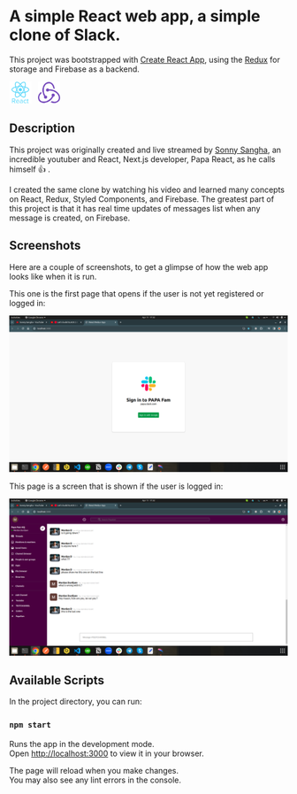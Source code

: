 # A simple React web app, a simple clone of Slack.

This project was bootstrapped with [Create React App](https://github.com/facebook/create-react-app), using the [Redux](https://redux.js.org/) for storage and Firebase as a backend.

<div>
  <img src="https://github.com/devicons/devicon/blob/master/icons/react/react-original-wordmark.svg" title="React" alt="React" width="40" height="40"/>&nbsp;&nbsp;
  <img src="https://github.com/devicons/devicon/blob/master/icons/redux/redux-original.svg" title="Redux" alt="Redux " width="40" height="40"/>&nbsp;&nbsp;
</div>

## Description

This project was originally created and live streamed by [Sonny Sangha](https://www.youtube.com/@SonnySangha/), an incredible youtuber and React, Next.js developer, Papa React, as he calls himself :+1: .

I created the same clone by watching his video and learned many concepts on React, Redux, Styled Components, and Firebase.
The greatest part of this project is that it has real time updates of messages list when any message is created, on Firebase.

## Screenshots

Here are a couple of screenshots, to get a glimpse of how the web app looks like when it is run.

This one is the first page that opens if the user is not yet registered or logged in:

![Login screen](src/assets/slack_clone_login.png)

This page is a screen that is shown if the user is logged in:

![Main Logged in screen](src/assets/slack_clone_main.png)

## Available Scripts

In the project directory, you can run:

### `npm start`

Runs the app in the development mode.\
Open [http://localhost:3000](http://localhost:3000) to view it in your browser.

The page will reload when you make changes.\
You may also see any lint errors in the console.

